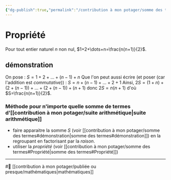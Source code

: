 ```yaml
---
{"dg-publish":true,"permalink":"/contribution à mon potager/somme des termes/"}
---
```


# Propriété
Pour tout entier naturel $n$ non nul, $1+2+\dots+n=\frac{n(n+1)}{2}$.
## démonstration
On pose : $S=1+2+\dots+(n-1)+n$
Que l'on peut aussi écrire (et poser (car l'addition est *commutative*)) : $S=n+(n-1)+\dots+2+1$
Ainsi, $2S=(1+n)+(2+(n-1))+\dots+(2+(n-1))+(n+1)$
donc $2S=n(n+1)$ d'où $S=\frac{n(n+1)}{2}$.
### Méthode pour n'importe quelle somme de termes d'[[contribution à mon potager/suite arithmétique\|suite arithmétique]]
- faire apparaitre la somme $S$ (voir [[contribution à mon potager/somme des termes#démonstration\|somme des termes#démonstration]]) en la regroupant en factorisant par la *raison*.
- utiliser la *propriété* (voir [[contribution à mon potager/somme des termes#Propriété\|somme des termes#Propriété]])

---
#🌲 [[contribution à mon potager/publiée ou presque/mathématiques\|mathématiques]]